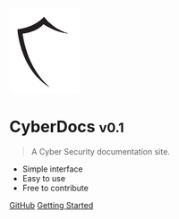 ![logo](_media/logo.png)

# CyberDocs <small>v0.1</small>

> A Cyber Security documentation site.

- Simple interface
- Easy to use
- Free to contribute

[GitHub](https://github.com/ahmtcnn/cyberdocs)
[Getting Started](#CyberDocs)